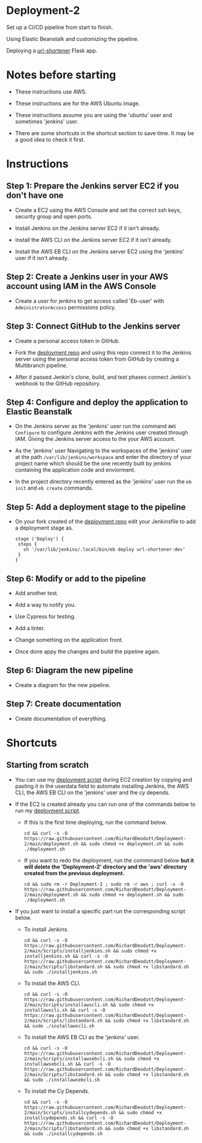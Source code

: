 # Deployment-2

Set up a CI/CD pipeline from start to finish. 

Using Elastic Beanstalk and customizing the pipeline. 

Deploying a [url-shortener](https://github.com/RichardDeodutt/kuralabs_deployment_2) Flask app. 

# Notes before starting

- These instructions use AWS. 

- These instructions are for the AWS Ubuntu image. 

- These instructions assume you are using the 'ubuntu' user and sometimes 'jenkins' user. 

- There are some shortcuts in the shortcut section to save time. It may be a good idea to check it first. 

# Instructions

## Step 1: Prepare the Jenkins server EC2 if you don't have one

- Create a EC2 using the AWS Console and set the correct ssh keys, security group and open ports. 

- Install Jenkins on the Jenkins server EC2 if it isn't already. 

- Install the AWS CLI on the Jenkins server EC2 if it isn't already. 

- Install the AWS EB CLI on the Jenkins server EC2 using the 'jenkins' user if it isn't already. 

## Step 2: Create a Jenkins user in your AWS account using IAM in the AWS Console

- Create a user for jenkins to get access called 'Eb-user' with `AdministratorAccess` permissions policy. 

## Step 3: Connect GitHub to the Jenkins server

- Create a personal access token in GitHub. 

- Fork the [deployment repo](https://github.com/kura-labs-org/kuralabs_deployment_2) and using this repo connect it to the Jenkins server using the personal access token from GitHub by creating a Multibranch pipeline. 

- After it passed Jenkin's clone, build, and test phases connect Jenkin's webhook to the GitHub repository. 

## Step 4: Configure and deploy the application to Elastic Beanstalk

- On the Jenkins server as the 'jenkins' user run the command `AWS Configure` to configure Jenkins with the Jenkins user created through IAM. Giving the Jenkins server access to the your AWS account. 

- As the 'jenkins' user Navigating to the workspaces of the 'jenkins' user at the path `/var/lib/jenkins/workspace` and enter the directory of your project name which should be the one recently built by jenkins containing the application code and enviorment. 

- In the project directory recently entered as the 'jenkins' user run the `eb init` and `eb create` commands. 

## Step 5: Add a deployment stage to the pipeline

- On your fork created of the [deployment repo](https://github.com/kura-labs-org/kuralabs_deployment_2) edit your Jenkinsfile to add a deployment stage as. 

    ```
    stage ('Deploy') {
     steps {
       sh '/var/lib/jenkins/.local/bin/eb deploy url-shortener-dev'
     }
   }
    ```

## Step 6: Modify or add to the pipeline

- Add another test. 

- Add a way to notify you. 

- Use Cypress for testing. 

- Add a linter. 

- Change something on the application front. 

- Once done appy the changes and build the pipeline again. 

## Step 6: Diagram the new pipeline

- Create a diagram for the new pipeline. 

## Step 7: Create documentation

- Create documentation of everything. 

# Shortcuts

## Starting from scratch

- You can use my [deployment script](https://github.com/RichardDeodutt/Deployment-2/blob/main/deployment.sh) during EC2 creation by copying and pasting it in the userdata field to automate installing Jenkins, the AWS CLI, the AWS EB CLI on the 'jenkins' user and the cy depends.

- If the EC2 is created already you can run one of the commands below to run my [deployment script](https://github.com/RichardDeodutt/Deployment-2/blob/main/deployment.sh). 

    - If this is the first time deploying, run the command below. 
        ```
        cd && curl -s -O https://raw.githubusercontent.com/RichardDeodutt/Deployment-2/main/deployment.sh && sudo chmod +x deployment.sh && sudo ./deployment.sh
        ```

    - If you want to redo the deployment, run the commmand below **but it will delete the 'Deployment-2' directory and the 'aws' directory created from the previous deployment.**

        ```
        cd && sudo rm -r Deployment-2 ; sudo rm -r aws ; curl -s -O https://raw.githubusercontent.com/RichardDeodutt/Deployment-2/main/deployment.sh && sudo chmod +x deployment.sh && sudo ./deployment.sh
        ```
- If you just want to install a specific part run the corresponding script below.

    - To install Jenkins. 
        ```
        cd && curl -s -O https://raw.githubusercontent.com/RichardDeodutt/Deployment-2/main/Scripts/installjenkins.sh && sudo chmod +x installjenkins.sh && curl -s -O https://raw.githubusercontent.com/RichardDeodutt/Deployment-2/main/Scripts/libstandard.sh && sudo chmod +x libstandard.sh && sudo ./installjenkins.sh
        ```
    - To install the AWS CLI. 
        ```
        cd && curl -s -O https://raw.githubusercontent.com/RichardDeodutt/Deployment-2/main/Scripts/installawscli.sh && sudo chmod +x installawscli.sh && curl -s -O https://raw.githubusercontent.com/RichardDeodutt/Deployment-2/main/Scripts/libstandard.sh && sudo chmod +x libstandard.sh && sudo ./installawscli.sh
        ```
    - To install the AWS EB CLI as the 'jenkins' user. 
        ```
        cd && curl -s -O https://raw.githubusercontent.com/RichardDeodutt/Deployment-2/main/Scripts/installawsebcli.sh && sudo chmod +x installawsebcli.sh && curl -s -O https://raw.githubusercontent.com/RichardDeodutt/Deployment-2/main/Scripts/libstandard.sh && sudo chmod +x libstandard.sh && sudo ./installawsebcli.sh
        ```

    - To install the Cy Depends.
        ```
        cd && curl -s -O https://raw.githubusercontent.com/RichardDeodutt/Deployment-2/main/Scripts/installcydepends.sh && sudo chmod +x installcydepends.sh && curl -s -O https://raw.githubusercontent.com/RichardDeodutt/Deployment-2/main/Scripts/libstandard.sh && sudo chmod +x libstandard.sh && sudo ./installcydepends.sh
        ```